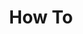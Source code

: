 ---
# Accomplishments widget.
widget: "howto"  # See https://sourcethemes.com/academic/docs/page-builder/
headless: true  # This file represents a page section.
active: true  # Activate this widget? true/false
weight: 3  # Order that this section will appear.
title: "How To"
subtitle: ""

# Date format
#   Refer to https://sourcethemes.com/academic/docs/customization/#date-format
date_format: "Jan 2006"

# Accomplishments.
#   Add/remove as many `[[item]]` blocks below as you like.
#   `title`, `organization` and `date_start` are the required parameters.
#   Leave other parameters empty if not required.
#   Begin/end multi-line descriptions with 3 quotes `"""`.
item: 
smallItem: 
 - title: "How to Build and Deploy your First Serverless Service using Knative Serving"
   summary: "blog.openshift.com"
   linkText: ""
   linkUrl: "https://blog.openshift.com/knative-serving-your-serverless-services/" 
   openNewWindow: 
   image: "https://res.cloudinary.com/agile-seo/image/fetch/w_62,dpr_1.0,d_blank_am8gzx.png/https%3A%2F%2Flogo.clearbit.com%2Fblog.openshift.com%3Fsize%3D250"
 - title: "Deploying Microservices to Knative Running on Google Kubernetes Engine"
   summary: "thenewstack.io"
   linkText: ""
   linkUrl: "https://thenewstack.io/tutorial-deploying-microservices-to-knative-running-on-google-kubernetes-engine/" 
   openNewWindow: 
   image: "https://res.cloudinary.com/agile-seo/image/fetch/w_62,dpr_1.0,d_blank_am8gzx.png/https%3A%2F%2Flogo.clearbit.com%2Fthenewstack.io%3Fsize%3D250"
 - title: "From Zero to Quarkus and Knative: The Easy Way"
   summary: "developers.redhat.com"
   linkText: ""
   linkUrl: "https://developers.redhat.com/blog/2019/04/09/from-zero-to-quarkus-and-knative-the-easy-way/" 
   openNewWindow: 
   image: "https://res.cloudinary.com/agile-seo/image/fetch/w_62,dpr_1.0,d_blank_am8gzx.png/https%3A%2F%2Flogo.clearbit.com%2Fdevelopers.redhat.com%3Fsize%3D250"
 - title: "Migrating from Kubernetes Deployment to Knative Serving"
   summary: "medium.com"
   linkText: ""
   linkUrl: "https://medium.com/google-cloud/migrating-from-kubernetes-deployment-to-knative-serving-bdc45ef1bb9e" 
   openNewWindow: 
   image: "https://res.cloudinary.com/agile-seo/image/fetch/w_62,dpr_1.0,d_blank_am8gzx.png/https%3A%2F%2Flogo.clearbit.com%2Fmedium.com%3Fsize%3D250"
 - title: "Building Containers with Kubernetes and Knative"
   summary: "boxboat.com"
   linkText: ""
   linkUrl: "https://boxboat.com/2018/08/10/building-containers-with-kubernetes-and-knative/" 
   openNewWindow: 
   image: "https://res.cloudinary.com/agile-seo/image/fetch/w_62,dpr_1.0,d_blank_am8gzx.png/https%3A%2F%2Flogo.clearbit.com%2Fboxboat.com%3Fsize%3D250"
 - title: "How to Build the Serverless Services using Knative Build"
   summary: "blog.openshift.com"
   linkText: ""
   linkUrl: "https://blog.openshift.com/knative-building-your-serverless-service/" 
   openNewWindow: 
   image: "https://res.cloudinary.com/agile-seo/image/fetch/w_62,dpr_1.0,d_blank_am8gzx.png/https%3A%2F%2Flogo.clearbit.com%2Fblog.openshift.com%3Fsize%3D250"
 - title: "How to Build Deep Learning Inference Through Knative Serverless Framework"
   summary: "opensource.com"
   linkText: ""
   linkUrl: "https://opensource.com/article/18/12/deep-learning-inference" 
   openNewWindow: 
   image: "https://res.cloudinary.com/agile-seo/image/fetch/w_62,dpr_1.0,d_blank_am8gzx.png/https%3A%2F%2Flogo.clearbit.com%2Fopensource.com%3Fsize%3D250"
 - title: "Knative Monitoring, Logging, and Tracing Explained"
   summary: "dzone.com"
   linkText: ""
   linkUrl: "https://dzone.com/articles/knative-monitoring-with-grafana-zipkin-weavescope" 
   openNewWindow: 
   image: "https://res.cloudinary.com/agile-seo/image/fetch/w_62,dpr_1.0,d_blank_am8gzx.png/https%3A%2F%2Flogo.clearbit.com%2Fdzone.com%3Fsize%3D250"
---